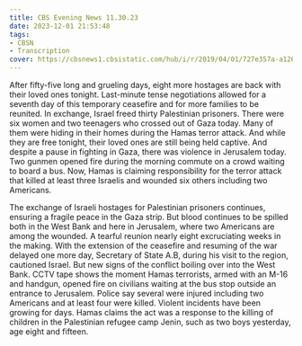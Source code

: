 ```yaml
---
title: CBS Evening News 11.30.23
date: 2023-12-01 21:53:48
tags:
- CBSN
- Transcription
cover: https://cbsnews1.cbsistatic.com/hub/i/r/2019/04/01/727e357a-a126-4138-a2c5-4d3222669d57/thumbnail/640x360/3ff2761028dc5c65cc4f07acd54bcd5c/cbsn2-logo-1920x1080.jpg
---
```

After fifty-five long and grueling days, eight more hostages are back with their loved ones tonight. Last-minute tense negotiations allowed for a seventh day of this temporary ceasefire and for more families to be reunited. In exchange, Israel freed thirty Palestinian prisoners. There were six women and two teenagers who crossed out of Gaza today. Many of them were hiding in their homes during the Hamas terror attack. And while they are free tonight, their loved ones are still being held captive. And despite a pause in fighting in Gaza, there was violence in Jerusalem today. Two gunmen opened fire during the morning commute on a crowd waiting to board a bus. Now, Hamas is claiming responsibility for the terror attack that killed at least three Israelis and wounded six others including two Americans. 

The exchange of Israeli hostages for Palestinian prisoners continues, ensuring a fragile peace in the Gaza strip. But blood continues to be spilled both in the West Bank and here in Jerusalem, where two Americans are among the wounded. A tearful reunion nearly eight excruciating weeks in the making. With the extension of the ceasefire and resuming of the war delayed one more day, Secretary of State A.B, during his visit to the region, cautioned Israel. But new signs of the conflict boiling over into the West Bank. CCTV tape shows the moment Hamas terrorists, armed with an M-16 and handgun, opened fire on civilians waiting at the bus stop outside an entrance to Jerusalem. Police say several were injured including two Americans and at least four were killed. Violent incidents have been growing for days. Hamas claims the act was a response to the  killing of children in the Palestinian refugee camp Jenin, such as two boys yesterday, age eight and fifteen. 
